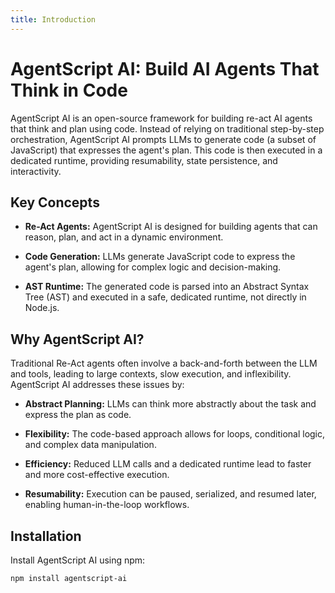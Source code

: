 ```yaml
---
title: Introduction
---
```


# AgentScript AI: Build AI Agents That Think in Code

AgentScript AI is an open-source framework for building re-act AI agents that think and plan using code. Instead of relying on traditional step-by-step orchestration, AgentScript AI prompts LLMs to generate code (a subset of JavaScript) that expresses the agent's plan. This code is then executed in a dedicated runtime, providing resumability, state persistence, and interactivity.

## Key Concepts

* **Re-Act Agents:** AgentScript AI is designed for building agents that can reason, plan, and act in a dynamic environment.

* **Code Generation:** LLMs generate JavaScript code to express the agent's plan, allowing for complex logic and decision-making.

* **AST Runtime:** The generated code is parsed into an Abstract Syntax Tree (AST) and executed in a safe, dedicated runtime, not directly in Node.js.

## Why AgentScript AI?

Traditional Re-Act agents often involve a back-and-forth between the LLM and tools, leading to large contexts, slow execution, and inflexibility. AgentScript AI addresses these issues by:

* **Abstract Planning:** LLMs can think more abstractly about the task and express the plan as code.

* **Flexibility:** The code-based approach allows for loops, conditional logic, and complex data manipulation.

* **Efficiency:** Reduced LLM calls and a dedicated runtime lead to faster and more cost-effective execution.

* **Resumability:** Execution can be paused, serialized, and resumed later, enabling human-in-the-loop workflows.

## Installation

Install AgentScript AI using npm:

```bash
npm install agentscript-ai
```